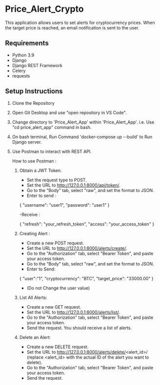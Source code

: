 # Price_Alert_Crypto
This application allows users to set alerts for cryptocurrency prices. When the target price is reached, an email notification is sent to the user.

## Requirements

- Python 3.9
- Django
- Django REST Framework
- Celery
- requests

## Setup Instructions

1. Clone the Repository

2. Open Git Desktop and use "open repository in VS Code".

3. Change directory to 'Price_Alert_App' within 'Price_Alert_App'.
   i.e. Use "cd price_alert_app" command in bash.

4. On bash terminal, Run Command 'docker-compose up --build' to Run Django server.

5. Use Postman to interact with REST API.

   How to use Postman :

   1. Obtain a JWT Token.
      - Set the request type to POST.
      - Set the URL to http://127.0.0.1:8000/api/token/.
      - Go to the "Body" tab, select "raw", and set the format to JSON.
      - Enter to send :

      {
          "username": "user1",
          "password": "user1"
      }

      -Receive :

      {
          "refresh": "your_refresh_token",
          "access": "your_access_token"
      }

      
   2. Creating Alert :
      - Create a new POST request.
      - Set the URL to http://127.0.0.1:8000/alerts/create/.
      - Go to the "Authorization" tab, select "Bearer Token", and paste your access token.
      - Go to the "Body" tab, select "raw", and set the format to JSON.
      - Enter to Send:

      {
        "user":"1",
        "cryptocurrency": "BTC",
        "target_price": "33000.00"
      }

      - (Do not Change the user value)

   3. List All Alerts:
      - Create a new GET request.
      - Set the URL to http://127.0.0.1:8000/alerts/list/.
      - Go to the "Authorization" tab, select "Bearer Token", and paste your access token.
      - Send the request. You should receive a list of alerts.

   4. Delete an Alert:
      - Create a new DELETE request.
      - Set the URL to http://127.0.0.1:8000/alerts/delete/<alert_id>/ (replace <alert_id> with the actual ID of the alert you want to delete).
      - Go to the "Authorization" tab, select "Bearer Token", and paste your access token.
      - Send the request. 

      
   
